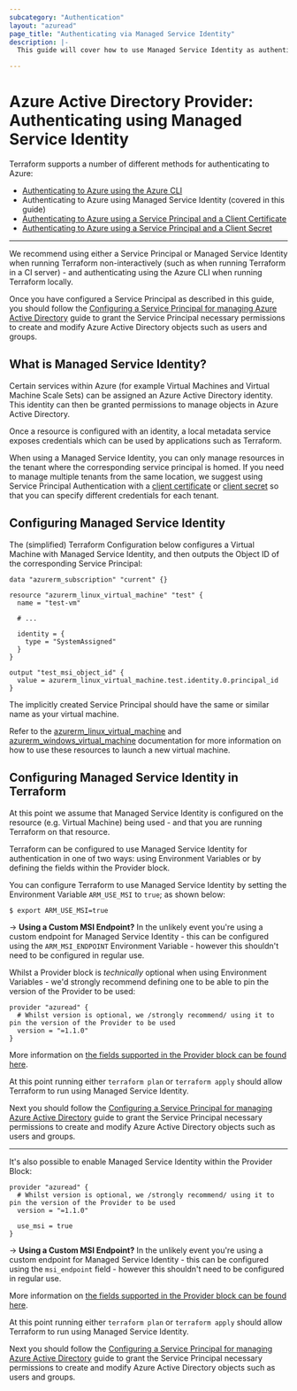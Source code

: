 ```yaml
---
subcategory: "Authentication"
layout: "azuread"
page_title: "Authenticating via Managed Service Identity"
description: |-
  This guide will cover how to use Managed Service Identity as authentication for the Azure Active Directory Provider.

---
```


# Azure Active Directory Provider: Authenticating using Managed Service Identity

Terraform supports a number of different methods for authenticating to Azure:

* [Authenticating to Azure using the Azure CLI](azure_cli.html)
* Authenticating to Azure using Managed Service Identity (covered in this guide)
* [Authenticating to Azure using a Service Principal and a Client Certificate](service_principal_client_certificate.html)
* [Authenticating to Azure using a Service Principal and a Client Secret](service_principal_client_secret.html)

---

We recommend using either a Service Principal or Managed Service Identity when running Terraform non-interactively (such as when running Terraform in a CI server) - and authenticating using the Azure CLI when running Terraform locally.

Once you have configured a Service Principal as described in this guide, you should follow the [Configuring a Service Principal for managing Azure Active Directory](service_principal_configuration.html) guide to grant the Service Principal necessary permissions to create and modify Azure Active Directory objects such as users and groups.

## What is Managed Service Identity?

Certain services within Azure (for example Virtual Machines and Virtual Machine Scale Sets) can be assigned an Azure Active Directory identity. This identity can then be granted permissions to manage objects in Azure Active Directory.

Once a resource is configured with an identity, a local metadata service exposes credentials which can be used by applications such as Terraform.

When using a Managed Service Identity, you can only manage resources in the tenant where the corresponding service principal is homed. If you need to manage multiple tenants from the same location, we suggest using Service Principal Authentication with a [client certificate](service_principal_client_certificate.html) or [client secret](service_principal_client_secret.html) so that you can specify different credentials for each tenant.

## Configuring Managed Service Identity

The (simplified) Terraform Configuration below configures a Virtual Machine with Managed Service Identity, and then outputs the Object ID of the corresponding Service Principal:

```hcl
data "azurerm_subscription" "current" {}

resource "azurerm_linux_virtual_machine" "test" {
  name = "test-vm"

  # ...

  identity = {
    type = "SystemAssigned"
  }
}

output "test_msi_object_id" {
  value = azurerm_linux_virtual_machine.test.identity.0.principal_id
}
```

The implicitly created Service Principal should have the same or similar name as your virtual machine.

Refer to the [azurerm_linux_virtual_machine][azurerm_linux_virtual_machine] and [azurerm_windows_virtual_machine][azurerm_windows_virtual_machine] documentation for more information on how to use these resources to launch a new virtual machine.

## Configuring Managed Service Identity in Terraform

At this point we assume that Managed Service Identity is configured on the resource (e.g. Virtual Machine) being used - and that you are running Terraform on that resource.

Terraform can be configured to use Managed Service Identity for authentication in one of two ways: using Environment Variables or by defining the fields within the Provider block.

You can configure Terraform to use Managed Service Identity by setting the Environment Variable `ARM_USE_MSI` to `true`; as shown below:

```shell
$ export ARM_USE_MSI=true
```

-> **Using a Custom MSI Endpoint?** In the unlikely event you're using a custom endpoint for Managed Service Identity - this can be configured using the `ARM_MSI_ENDPOINT` Environment Variable - however this shouldn't need to be configured in regular use.

Whilst a Provider block is _technically_ optional when using Environment Variables - we'd strongly recommend defining one to be able to pin the version of the Provider to be used:

```hcl
provider "azuread" {
  # Whilst version is optional, we /strongly recommend/ using it to pin the version of the Provider to be used
  version = "=1.1.0"
}
```

More information on [the fields supported in the Provider block can be found here](../index.html#argument-reference).

At this point running either `terraform plan` or `terraform apply` should allow Terraform to run using Managed Service Identity.

Next you should follow the [Configuring a Service Principal for managing Azure Active Directory](service_principal_configuration.html) guide to grant the Service Principal necessary permissions to create and modify Azure Active Directory objects such as users and groups.

---

It's also possible to enable Managed Service Identity within the Provider Block:

```hcl
provider "azuread" {
  # Whilst version is optional, we /strongly recommend/ using it to pin the version of the Provider to be used
  version = "=1.1.0"

  use_msi = true
}
```

-> **Using a Custom MSI Endpoint?** In the unlikely event you're using a custom endpoint for Managed Service Identity - this can be configured using the `msi_endpoint` field - however this shouldn't need to be configured in regular use.

More information on [the fields supported in the Provider block can be found here](../index.html#argument-reference).

At this point running either `terraform plan` or `terraform apply` should allow Terraform to run using Managed Service Identity.

Next you should follow the [Configuring a Service Principal for managing Azure Active Directory](service_principal_configuration.html) guide to grant the Service Principal necessary permissions to create and modify Azure Active Directory objects such as users and groups.


[azurerm_linux_virtual_machine]: https://www.terraform.io/docs/providers/azurerm/r/linux_virtual_machine.html
[azurerm_windows_virtual_machine]: https://www.terraform.io/docs/providers/azurerm/r/windows_virtual_machine.html

